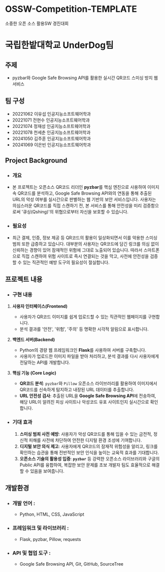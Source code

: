 # OSSW-Competition-TEMPLATE
소중한 오픈 소스 활용SW 경진대회 
# 국립한밭대학교 UnderDog팀

## 주제 
- pyzbar와 Google Safe Browsing API를 활용한 실시간 QR코드 스미싱 방지 웹 서비스
  
## 팀 구성 
- 20221062 이유섭 인공지능소프트웨어학과
- 20221071 전현수 인공지능소프트웨어학과
- 20221074 정재성 인공지능소프트웨어학과
- 20221078 천세춘 인공지능소프트웨어학과
- 20241050 김주훈 인공지능소프트웨어학과
- 20241069 이은빈 인공지능소프트웨어학과

## Project Background
  - ### 개요
  - 본 프로젝트는 오픈소스 QR코드 리더인 **pyzbar**를 핵심 엔진으로 사용하여 이미지 속 QR코드를 분석하고, Google Safe Browsing API와의 연동을 통해 추출된 URL의 악성 여부를 실시간으로 판별하는 웹 기반의 보안 서비스입니다. 사용자는 의심스러운 QR코드를 직접 스캔하기 전, 본 서비스를 통해 안전성을 미리 검증함으로써 '큐싱(Qshing)'의 위협으로부터 자신을 보호할 수 있습니다.
  - ### 필요성
  - 최근 결제, 인증, 정보 제공 등 QR코드의 활용이 일상화되면서 이를 악용한 스미싱 범죄 또한 급증하고 있습니다. 대부분의 사용자는 QR코드에 담긴 링크를 의심 없이 신뢰하는 경향이 있어 잠재적인 위험에 그대로 노출되어 있습니다. 따라서 스마트폰으로 직접 스캔하여 위험 사이트로 즉시 연결되는 것을 막고, 사전에 안전성을 검증할 수 있는 직관적인 예방 도구의 필요성이 절실합니다.
    
## 프로젝트 내용
 - ### 구현 내용
  1.  **사용자 인터페이스(Frontend)**
      -   사용자가 QR코드 이미지를 쉽게 업로드할 수 있는 직관적인 웹페이지를 구현합니다.
      -   분석 결과를 '안전', '위험', '주의' 등 명확한 시각적 알림으로 표시합니다.

  2.  **백엔드 서버(Backend)**
      -   Python의 경량 웹 프레임워크인 **Flask**를 사용하여 서버를 구축합니다.
      -   사용자가 업로드한 이미지 파일을 받아 처리하고, 분석 결과를 다시 사용자에게 전달하는 API를 개발합니다.

  3.  **핵심 기능 (Core Logic)**
      -   **QR코드 분석**: `pyzbar`와 `Pillow` 오픈소스 라이브러리를 활용하여 이미지에서 QR코드를 신속하게 탐지하고 내장된 URL 데이터를 추출합니다.
      -   **URL 안전성 검사**: 추출된 URL을 **Google Safe Browsing API**에 전송하여, 해당 URL이 알려진 피싱 사이트나 악성코드 유포 사이트인지 실시간으로 확인합니다.

- ### 기대 효과
  1.  **스미싱 범죄 사전 예방**: 사용자가 악성 QR코드를 통해 입을 수 있는 금전적, 정신적 피해를 사전에 차단하여 안전한 디지털 환경 조성에 기여합니다.
  2.  **디지털 보안 의식 제고**: 사용자에게 QR코드의 잠재적 위험성을 알리고, 링크를 확인하는 습관을 통해 전반적인 보안 인식을 높이는 교육적 효과를 기대합니다.
  3.  **오픈소스 기술의 활용성 입증**: **`pyzbar`** 등 강력한 오픈소스 라이브러리와 구글의 Public API를 융합하여, 복잡한 보안 문제를 초보 개발자 팀도 효율적으로 해결할 수 있음을 보여줍니다.

## 개발환경
- ### 개발 언어 :
  - Python, HTML, CSS, JavaScript
- ### 프레임워크 및 라이브러리 :
  - Flask, pyzbar, Pillow, requests
- ### API 및 협업 도구 :
  - Google Safe Browsing API, Git, GitHub, SourceTree

